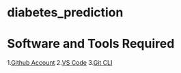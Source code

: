 # diabetes_prediction

# Software and Tools Required

1.[Github Account](https://github.com/atharvaraibagi1?tab=repositories)
2.[VS Code](https://code.visualstudio.com/download)
3.[Git CLI](https://git-scm.com/downloads)